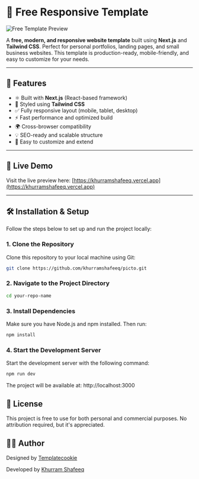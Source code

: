# 🚀 Free Responsive Template

![Free Template Preview](https://khurramshafeeq.vercel.app/og-image.jpg)

A **free, modern, and responsive website template** built using **Next.js** and **Tailwind CSS**. Perfect for personal portfolios, landing pages, and small business websites. This template is production-ready, mobile-friendly, and easy to customize for your needs.

---

## 📂 Features

- ⚛️ Built with **Next.js** (React-based framework)
- 🎨 Styled using **Tailwind CSS**
- ✅ Fully responsive layout (mobile, tablet, desktop)
- ⚡ Fast performance and optimized build
- 🌍 Cross-browser compatibility
- 💡 SEO-ready and scalable structure
- 🔧 Easy to customize and extend

---

## 🚀 Live Demo

Visit the live preview here: [https://khurramshafeeq.vercel.app](https://khurramshafeeq.vercel.app)

---

## 🛠️ Installation & Setup

Follow the steps below to set up and run the project locally:

### 1. Clone the Repository

Clone this repository to your local machine using Git:

```bash
git clone https://github.com/khurramshafeeq/picto.git
```

### 2. Navigate to the Project Directory

```bash
cd your-repo-name
```

### 3. Install Dependencies

Make sure you have Node.js and npm installed. Then run:

```bash
npm install
```

### 4. Start the Development Server

Start the development server with the following command:

```bash
npm run dev
```

The project will be available at: http://localhost:3000

## 📝 License

This project is free to use for both personal and commercial purposes. No attribution required, but it's appreciated.

## 👨‍💻 Author

Designed by [Templatecookie](https://www.figma.com/@templatecookie)

Developed by [Khurram Shafeeq](https://x.com/Khurram_shafeeq)
